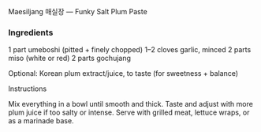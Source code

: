 Maesiljang 매실장 — Funky Salt Plum Paste

### Ingredients

1 part umeboshi (pitted + finely chopped)
1–2 cloves garlic, minced
2 parts miso (white or red)
2 parts gochujang

Optional:
Korean plum extract/juice, to taste (for sweetness + balance)

Instructions

Mix everything in a bowl until smooth and thick.
Taste and adjust with more plum juice if too salty or intense.
Serve with grilled meat, lettuce wraps, or as a marinade base.
